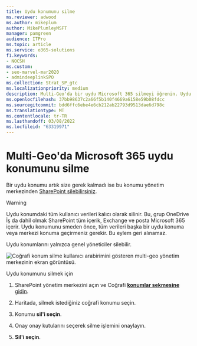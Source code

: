 ```yaml
---
title: Uydu konumunu silme
ms.reviewer: adwood
ms.author: mikeplum
author: MikePlumleyMSFT
manager: pamgreen
audience: ITPro
ms.topic: article
ms.service: o365-solutions
f1.keywords:
- NOCSH
ms.custom:
- seo-marvel-mar2020
- admindeeplinkSPO
ms.collection: Strat_SP_gtc
ms.localizationpriority: medium
description: Multi-Geo'da bir uydu Microsoft 365 silmeyi öğrenin. Uydu konumu silindiğinde, tüm kullanıcı verileri de kalıcı olarak silinir.
ms.openlocfilehash: 37bb98637c2a66f5b140f4669a6158e59b08fdcc
ms.sourcegitcommit: bdd6ffc6ebe4e6cb212ab22793d9513dae6d798c
ms.translationtype: MT
ms.contentlocale: tr-TR
ms.lasthandoff: 03/08/2022
ms.locfileid: "63319971"
---
```

# <a name="delete-a-satellite-location-in-microsoft-365-multi-geo"></a>Multi-Geo'da Microsoft 365 uydu konumunu silme

Bir uydu konumu artık size gerek kalmadı ise bu konumu yönetim merkezinden <a href="https://go.microsoft.com/fwlink/?linkid=2185219" target="_blank">SharePoint silebilirsiniz</a>.

> [!WARNING]
> Uydu konumdaki tüm kullanıcı verileri kalıcı olarak silinir. Bu, grup OneDrive İş da dahil olmak SharePoint tüm içerik, Exchange ve posta Microsoft 365 içerir. Uydu konumunu smeden önce, tüm verileri başka bir uydu konuma veya merkezi konuma geçirmeniz gerekir. Bu eylem geri alınamaz.

Uydu konumlarını yalnızca genel yöneticiler silebilir.

![Coğrafi konum silme kullanıcı arabirimini gösteren multi-geo yönetim merkezinin ekran görüntüsü.](../media/multi-geo-delete-satellite-location.png)

Uydu konumunu silmek için

1. SharePoint yönetim merkezini açın ve Coğrafi <a href="https://go.microsoft.com/fwlink/?linkid=2185076" target="_blank">**konumlar sekmesine** gidin</a>.

1. Haritada, silmek istediğiniz coğrafi konumu seçin.

1. Konumu **sil'i seçin**.

1. Onay onay kutularını seçerek silme işlemini onaylayın.

1. **Sil'i seçin**.
